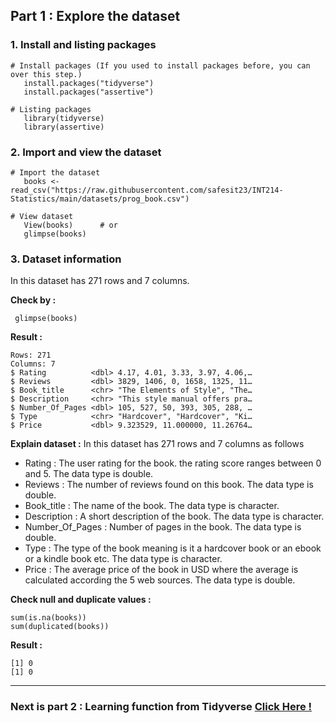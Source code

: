 ## Part 1 : Explore the dataset

### 1. Install and listing packages
```
# Install packages (If you used to install packages before, you can over this step.)
   install.packages("tidyverse")
   install.packages("assertive")

# Listing packages
   library(tidyverse)
   library(assertive)
```
### 2. Import and view the dataset
```
# Import the dataset
   books <- read_csv("https://raw.githubusercontent.com/safesit23/INT214-Statistics/main/datasets/prog_book.csv")

# View dataset
   View(books)      # or
   glimpse(books)
```

### 3. Dataset information
In this dataset has 271 rows and 7 columns.

**Check by :**
```
 glimpse(books)
```

**Result :**
```
Rows: 271
Columns: 7
$ Rating          <dbl> 4.17, 4.01, 3.33, 3.97, 4.06,…
$ Reviews         <dbl> 3829, 1406, 0, 1658, 1325, 11…
$ Book_title      <chr> "The Elements of Style", "The…
$ Description     <chr> "This style manual offers pra…
$ Number_Of_Pages <dbl> 105, 527, 50, 393, 305, 288, …
$ Type            <chr> "Hardcover", "Hardcover", "Ki…
$ Price           <dbl> 9.323529, 11.000000, 11.26764…
```
**Explain dataset :** In this dataset has 271 rows and 7 columns as follows
- Rating : The user rating for the book. the rating score ranges between 0 and 5. The data type is double.  
- Reviews : The number of reviews found on this book. The data type is double.
- Book_title : The name of the book. The data type is character.
- Description : A short description of the book. The data type is character.
- Number_Of_Pages : Number of pages in the book. The data type is double.
- Type : The type of the book meaning is it a hardcover book or an ebook or a kindle book etc. The data type is character.
- Price : The average price of the book in USD where the average is calculated according the 5 web sources. The data type is double.
  
**Check null and duplicate values :**  
```
sum(is.na(books))
sum(duplicated(books))
```

**Result :**
```
[1] 0
[1] 0
```

---
### Next is part 2 : Learning function from Tidyverse [Click Here !](https://github.com/sit-2021-int214/021-Worldwide-Blockbusters-2019-1977/blob/main/assignment/HW04/HW04_63130500159/learning_tidyverse.md)
